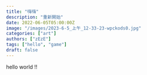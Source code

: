 ```yaml
---
title: "嗨嗨"
description: "重新開始"
date: 2022-06-05T05:00:00Z
image: "/images/2023-6-5_上午_12-33-23-wpckods0.jpg"
categories: ["art"]
authors: ["zEzE"]
tags: ["hello", "game"]
draft: false
---
```

hello world !!
